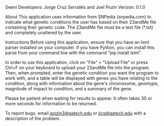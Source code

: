 Geeni
Developers: Jorge Cruz Serrallés and Joel Pozin
Version: 0.1.0

About
This application uses information from SNPedia (snpedia.com) to indicate what genetic
conditions the user has based on their 23andMe file containing their genetic code.
The 23andMe file must be a text file (*.txt) and completely unaltered by the user.

Instructions
Before using this application, ensure that you have an lxml parser installed on
your computer. If you have Python, you can install this parse from your command
line with the command "pip install lxml".

In order to use this application, click on "File" > "Upload File" or press
Ctrl+F on your keyboard to upload your 23andMe file into the program. Then,
when prompted, enter the genetic condition you want the program to work with,
and a table will be displayed with genes you have relating to the condition, along
with information about the gene's chromosome, geontype, magnitude of impact to
condition, and a summary of the gene.

Please be patient when waiting for results to appear. It often takes 30 or more
seconds for information to be returned.

To report bugs, email jpozin3@gatech.edu or jjcs@gatech.edu with a description of
the problem.
